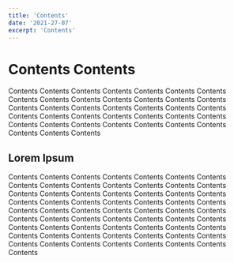 ```yaml
---
title: 'Contents'
date: '2021-27-07'
excerpt: 'Contents'
---
```


# Contents Contents

Contents Contents Contents Contents Contents Contents Contents Contents Contents Contents Contents Contents Contents Contents Contents Contents Contents Contents Contents Contents Contents Contents Contents Contents Contents Contents Contents Contents Contents Contents Contents Contents Contents Contents Contents Contents Contents Contents

## Lorem Ipsum

Contents Contents Contents Contents Contents Contents Contents Contents Contents Contents Contents Contents Contents Contents Contents Contents Contents Contents Contents Contents Contents Contents Contents Contents Contents Contents Contents Contents Contents Contents Contents Contents Contents Contents Contents Contents Contents Contents Contents Contents Contents Contents Contents Contents Contents Contents Contents Contents Contents Contents Contents Contents Contents Contents Contents Contents Contents Contents Contents Contents Contents Contents Contents Contents
